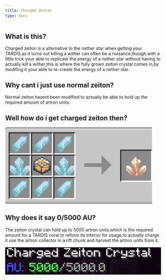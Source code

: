 ```yaml
---
title: Charged Zeiton
type: docs
---
```


## What is this?

Charged zeiton is a alternative to the nether star when getting your TARDIS,as it turns out killing a wither can often be a nuisance,though with a little trick your able to replicate the energy of a nether star without having to actually kill a wither,this is where the fully grown zeiton crystal comes in,by modifing it your able to re-create the energy of a nether star.

## Why cant i just use normal zeiton?

Normal zeiton hasent been modified to actually be able to hold up the required amount of artron units.

## Well how do i get charged zeiton then?
![CZ](images/zeiton/items/Charged_zeiton.png)

## Why does it say 0/5000 AU?
The zeiton crystal can hold up to 5000 artron units,which is the required amount for a TARDIS coral to reform its interior for usage,to actually charge it use the artron collector in a rift chunk and harvest the artron units from it.

![Charged Zeiton](images/zeiton/items/Charge.png)
